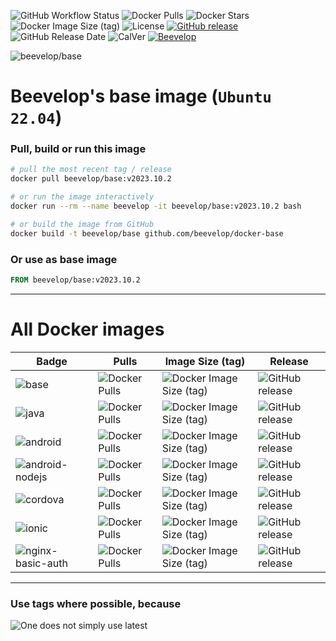 ![GitHub Workflow Status](https://img.shields.io/github/actions/workflow/status/beevelop/docker-base/docker.yml?style=for-the-badge)
![Docker Pulls](https://img.shields.io/docker/pulls/beevelop/base.svg?style=for-the-badge)
![Docker Stars](https://img.shields.io/docker/stars/beevelop/base?style=for-the-badge)
![Docker Image Size (tag)](https://img.shields.io/docker/image-size/beevelop/base/latest?style=for-the-badge)
![License](https://img.shields.io/github/license/beevelop/docker-base?style=for-the-badge)
[![GitHub release](https://img.shields.io/github/release/beevelop/docker-base.svg?style=for-the-badge)](https://github.com/beevelop/docker-base/releases)
![GitHub Release Date](https://img.shields.io/github/release-date/beevelop/docker-base?style=for-the-badge)
![CalVer](https://img.shields.io/badge/CalVer-YYYY.MM.MICRO-22bfda.svg?style=for-the-badge)
[![Beevelop](https://img.shields.io/badge/-%20Made%20with%20%F0%9F%8D%AF%20by%20%F0%9F%90%9Dvelop-blue.svg?style=for-the-badge)](https://beevelop.com)

![beevelop/base](https://raw.githubusercontent.com/beevelop/docker-base/master/icon.png?raw=true)

# Beevelop's base image (`Ubuntu 22.04`)

### Pull, build or run this image

```bash
# pull the most recent tag / release
docker pull beevelop/base:v2023.10.2

# or run the image interactively
docker run --rm --name beevelop -it beevelop/base:v2023.10.2 bash

# or build the image from GitHub
docker build -t beevelop/base github.com/beevelop/docker-base
```

### Or use as base image

```Dockerfile
FROM beevelop/base:v2023.10.2
```

---

# All Docker images

| Badge | Pulls | Image Size (tag) | Release |
| --- | --- | --- | --- |
| ![base](https://img.shields.io/badge/beevelop%2Fbase-grey?style=flat-square&logo=github) | ![Docker Pulls](https://img.shields.io/docker/pulls/beevelop/base.svg?style=flat-square) | ![Docker Image Size (tag)](https://img.shields.io/docker/image-size/beevelop/base/latest?style=flat-square) | ![GitHub release](https://img.shields.io/github/release/beevelop/docker-base.svg?style=flat-square) |
| ![java](https://img.shields.io/badge/beevelop%2Fjava-grey?style=flat-square&logo=github) | ![Docker Pulls](https://img.shields.io/docker/pulls/beevelop/java.svg?style=flat-square) | ![Docker Image Size (tag)](https://img.shields.io/docker/image-size/beevelop/java/latest?style=flat-square) | ![GitHub release](https://img.shields.io/github/release/beevelop/docker-java.svg?style=flat-square) |
| ![android](https://img.shields.io/badge/beevelop%2Fandroid-grey?style=flat-square&logo=github) | ![Docker Pulls](https://img.shields.io/docker/pulls/beevelop/android.svg?style=flat-square) | ![Docker Image Size (tag)](https://img.shields.io/docker/image-size/beevelop/android/latest?style=flat-square) | ![GitHub release](https://img.shields.io/github/release/beevelop/docker-android.svg?style=flat-square) |
| ![android-nodejs](https://img.shields.io/badge/beevelop%2Fandroid_nodejs-grey?style=flat-square&logo=github) | ![Docker Pulls](https://img.shields.io/docker/pulls/beevelop/android-nodejs.svg?style=flat-square) | ![Docker Image Size (tag)](https://img.shields.io/docker/image-size/beevelop/android-nodejs/latest?style=flat-square) | ![GitHub release](https://img.shields.io/github/release/beevelop/docker-android-nodejs.svg?style=flat-square) |
| ![cordova](https://img.shields.io/badge/beevelop%2Fcordova-grey?style=flat-square&logo=github) | ![Docker Pulls](https://img.shields.io/docker/pulls/beevelop/cordova.svg?style=flat-square) | ![Docker Image Size (tag)](https://img.shields.io/docker/image-size/beevelop/cordova/latest?style=flat-square) | ![GitHub release](https://img.shields.io/github/release/beevelop/docker-cordova.svg?style=flat-square) |
| ![ionic](https://img.shields.io/badge/beevelop%2Fionic-grey?style=flat-square&logo=github) | ![Docker Pulls](https://img.shields.io/docker/pulls/beevelop/ionic.svg?style=flat-square) | ![Docker Image Size (tag)](https://img.shields.io/docker/image-size/beevelop/ionic/latest?style=flat-square) | ![GitHub release](https://img.shields.io/github/release/beevelop/docker-ionic.svg?style=flat-square) |
| ![nginx-basic-auth](https://img.shields.io/badge/beevelop%2Fnginx_basic_auth-grey?style=flat-square&logo=github) | ![Docker Pulls](https://img.shields.io/docker/pulls/beevelop/nginx-basic-auth.svg?style=flat-square) | ![Docker Image Size (tag)](https://img.shields.io/docker/image-size/beevelop/nginx-basic-auth/latest?style=flat-square) | ![GitHub release](https://img.shields.io/github/release/beevelop/docker-nginx-basic-auth.svg?style=flat-square) |

---

### Use tags where possible, because

![One does not simply use latest](https://i.imgflip.com/1fgwxr.jpg)
